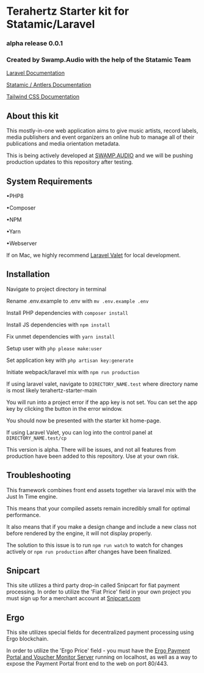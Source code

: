 # Terahertz Starter kit for Statamic/Laravel
### alpha release 0.0.1
### Created by Swamp.Audio with the help of the Statamic Team

[Laravel Documentation](https://laravel.com/docs/9.x)

[Statamic / Antlers Documentation](https://statamic.dev/antlers)

[Tailwind CSS Documentation](https://v2.tailwindcss.com/docs)

## About this kit

This mostly-in-one web application aims to give music artists, record labels, media publishers and event organizers an online hub to manage all of their publications and media orientation metadata.

This is being actively developed at [SWAMP.AUDIO](https://swamp.audio) and we will be pushing production updates to this repository after testing.

## System Requirements
•PHP8

•Composer

•NPM

•Yarn

•Webserver

If on Mac, we highly recommend [Laravel Valet](https://laravel.com/docs/9.x/valet) for local development.


## Installation

Navigate to project directory in terminal

Rename .env.example to .env with ```mv .env.example .env```

Install PHP dependencies with ```composer install```

Install JS dependencies with ```npm install```

Fix unmet dependencies with ```yarn install```

Setup user with ```php please make:user```

Set application key with ```php artisan key:generate```

Initiate webpack/laravel mix with ```npm run production```

If using laravel valet, navigate to ```DIRECTORY_NAME.test``` where directory name is most likely terahertz-starter-main

You will run into a project error if the app key is not set. You can set the app key by clicking the button in the error window.

You should now be presented with the starter kit home-page.

If using Laravel Valet, you can log into the control panel at ```DIRECTORY_NAME.test/cp```

This version is alpha. There will be issues, and not all features from production have been added to this repository. Use at your own risk.


## Troubleshooting

This framework combines front end assets together via laravel mix with the Just In Time engine.

This means that your compiled assets remain incredibly small for optimal performance.

It also means that if you make a design change and include a new class not before rendered by the engine, it will not display properly.

The solution to this issue is to run ```npm run watch``` to watch for changes actively or ```npm run production``` after changes have been finalized.


## Snipcart

This site utilizes a third party drop-in called Snipcart for fiat payment processing. In order to utilize the 'Fiat Price' field in your own project you must sign up for a merchant account at [Snipcart.com](https://snipcart.com)

## Ergo

This site utilizes special fields for decentralized payment processing using Ergo blockchain.

In order to utilize the 'Ergo Price' field - you must have the [Ergo Payment Portal and Voucher Monitor Server](https://github.com/ThierryM1212/ergo-pay) running on localhost, as well as a way to expose the Payment Portal front end to the web on port 80/443.
